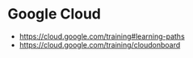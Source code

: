 # Google Cloud
- https://cloud.google.com/training#learning-paths
- https://cloud.google.com/training/cloudonboard
